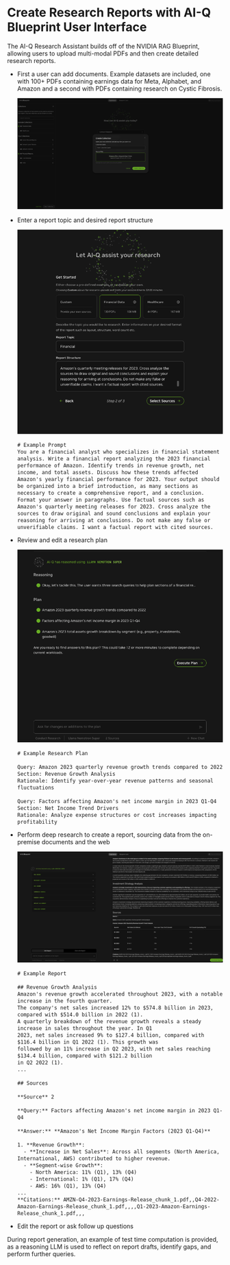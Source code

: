 # Create Research Reports with AI-Q Blueprint User Interface

The AI-Q Research Assistant builds off of the NVIDIA RAG Blueprint, allowing users to upload multi-modal PDFs and then create detailed research reports. 

- First a user can add documents. Example datasets are included, one with 100+ PDFs containing earnings data for Meta, Alphabet, and Amazon and a second with PDFs containing research on Cystic Fibrosis. 

  ![Screenshot showing document upload](/docs/images/aira_upload_screenshot.png)


- Enter a report topic and desired report structure

  ![Screenshot showing prompts](/docs/images/aira_prompt_screemshot.png)

  ```
  # Example Prompt
  You are a financial analyst who specializes in financial statement analysis. Write a financial report analyzing the 2023 financial performance of Amazon. Identify trends in revenue growth, net income, and total assets. Discuss how these trends affected Amazon's yearly financial performance for 2023. Your output should be organized into a brief introduction, as many sections as necessary to create a comprehensive report, and a conclusion. Format your answer in paragraphs. Use factual sources such as Amazon's quarterly meeting releases for 2023. Cross analyze the sources to draw original and sound conclusions and explain your reasoning for arriving at conclusions. Do not make any false or unverifiable claims. I want a factual report with cited sources.
  ```

- Review and edit a research plan

  ![Screenshot showing the research plan](/docs/images/aira_plan_screenshot.png)

  ``` 
  # Example Research Plan

  Query: Amazon 2023 quarterly revenue growth trends compared to 2022
  Section: Revenue Growth Analysis
  Rationale: Identify year-over-year revenue patterns and seasonal fluctuations

  Query: Factors affecting Amazon's net income margin in 2023 Q1-Q4
  Section: Net Income Trend Drivers
  Rationale: Analyze expense structures or cost increases impacting profitability
  ```

- Perform deep research to create a report, sourcing data from the on-premise documents and the web

  ![Screenshot showing the report](/docs/images/aira_report_screenshot.png)

  ``` 
  # Example Report 
  
  ## Revenue Growth Analysis
  Amazon's revenue growth accelerated throughout 2023, with a notable increase in the fourth quarter.
  The company's net sales increased 12% to $574.8 billion in 2023, compared with $514.0 billion in 2022 (1).
  A quarterly breakdown of the revenue growth reveals a steady increase in sales throughout the year. In Q1
  2023, net sales increased 9% to $127.4 billion, compared with $116.4 billion in Q1 2022 (1). This growth was
  followed by an 11% increase in Q2 2023, with net sales reaching $134.4 billion, compared with $121.2 billion
  in Q2 2022 (1).
  ...

  ## Sources
  
  **Source** 2 
  
  **Query:** Factors affecting Amazon's net income margin in 2023 Q1-Q4
  
  **Answer:** **Amazon's Net Income Margin Factors (2023 Q1-Q4)**

  1. **Revenue Growth**:
    - **Increase in Net Sales**: Across all segments (North America, International, AWS) contributed to higher revenue.
    - **Segment-wise Growth**:
      - North America: 11% (Q1), 13% (Q4)
      - International: 1% (Q1), 17% (Q4)
      - AWS: 16% (Q1), 13% (Q4)
  ...
  **Citations:** AMZN-Q4-2023-Earnings-Release_chunk_1.pdf,,Q4-2022-Amazon-Earnings-Release_chunk_1.pdf,,,,Q1-2023-Amazon-Earnings-Release_chunk_1.pdf,,,
  ```

- Edit the report or ask follow up questions

During report generation, an example of test time computation is provided, as a reasoning LLM is used to reflect on report drafts, identify gaps, and perform further queries.